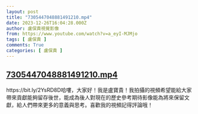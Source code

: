 ```yaml
---
layout: post
title: "7305447048881491210.mp4"
date: 2023-12-26T16:04:28.000Z
author: 盧保貴視覺影像
from: https://www.youtube.com/watch?v=a_eyI-MJMjo
tags: [ 盧保貴 ]
comments: True
categories: [ 盧保貴 ]
---
```

<!--1703606668000-->
[7305447048881491210.mp4](https://www.youtube.com/watch?v=a_eyI-MJMjo)
------

<div>
https://bit.ly/2YsRD8D哈嘍，大家好！我是盧寶貴！我拍攝的視頻希望能給大家帶來貢獻能夠留存後世，能成為後人對現在的歷史參考期待影像能為將來保留文獻，給人們帶來更多的意義與思考。喜歡我的視頻記得評論哦！
</div>
